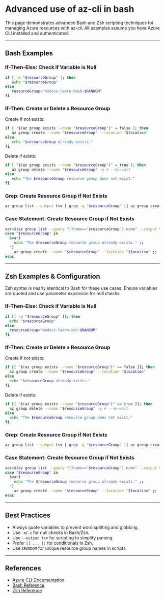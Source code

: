 # Advanced use of az-cli in bash

This page demonstrates advanced Bash and Zsh scripting techniques for managing Azure resources with az-cli. All examples assume you have Azure CLI installed and authenticated.

---

## Bash Examples

### If-Then-Else: Check if Variable is Null

```bash
if [ -n "$resourceGroup" ]; then
   echo "$resourceGroup"
else
   resourceGroup="msdocs-learn-bash-$RANDOM"
fi
```

### If-Then: Create or Delete a Resource Group

Create if not exists:

```bash
if [ "$(az group exists --name "$resourceGroup")" = false ]; then 
   az group create --name "$resourceGroup" --location "$location"
else
   echo "$resourceGroup already exists."
fi
```

Delete if exists:

```bash
if [ "$(az group exists --name "$resourceGroup")" = true ]; then 
   az group delete --name "$resourceGroup" -y # --no-wait
else
   echo "The $resourceGroup resource group does not exist."
fi
```

### Grep: Create Resource Group if Not Exists

```bash
az group list --output tsv | grep -q "$resourceGroup" || az group create --name "$resourceGroup" --location "$location"
```

### Case Statement: Create Resource Group if Not Exists

```bash
var=$(az group list --query "[?name=='$resourceGroup'].name" --output tsv)
case "$resourceGroup" in
  $var)
    echo "The $resourceGroup resource group already exists." ;;
  *)
    az group create --name "$resourceGroup" --location "$location" ;;
esac
```

---

## Zsh Examples & Configuration

Zsh syntax is nearly identical to Bash for these use cases. Ensure variables are quoted and use parameter expansion for null checks.

### If-Then-Else: Check if Variable is Null

```zsh
if [[ -n "$resourceGroup" ]]; then
  echo "$resourceGroup"
else
  resourceGroup="msdocs-learn-zsh-$RANDOM"
fi
```

### If-Then: Create or Delete a Resource Group

Create if not exists:

```zsh
if [[ "$(az group exists --name "$resourceGroup")" == false ]]; then
  az group create --name "$resourceGroup" --location "$location"
else
  echo "$resourceGroup already exists."
fi
```

Delete if exists:

```zsh
if [[ "$(az group exists --name "$resourceGroup")" == true ]]; then
  az group delete --name "$resourceGroup" -y # --no-wait
else
  echo "The $resourceGroup resource group does not exist."
fi
```

### Grep: Create Resource Group if Not Exists

```zsh
az group list --output tsv | grep -q "$resourceGroup" || az group create --name "$resourceGroup" --location "$location"
```

### Case Statement: Create Resource Group if Not Exists

```zsh
var=$(az group list --query "[?name=='$resourceGroup'].name" --output tsv)
case "$resourceGroup" in
  $var)
    echo "The $resourceGroup resource group already exists." ;;
  *)
    az group create --name "$resourceGroup" --location "$location" ;;
esac
```

---

## Best Practices

- Always quote variables to prevent word splitting and globbing.
- Use `-n`/`-z` for null checks in Bash/Zsh.
- Use `--output tsv` for scripting to simplify parsing.
- Prefer `[[ ... ]]` for conditionals in Zsh.
- Use `$RANDOM` for unique resource group names in scripts.

---

## References

- [Azure CLI Documentation](https://learn.microsoft.com/en-us/cli/azure/)
- [Bash Reference](https://www.gnu.org/software/bash/manual/bash.html)
- [Zsh Reference](https://zsh.sourceforge.io/Doc/)
